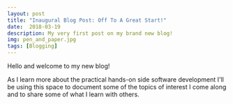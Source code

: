 ```yaml
---
layout: post
title: "Inaugural Blog Post: Off To A Great Start!"
date:  2018-03-19
description: My very first post on my brand new blog!
img: pen_and_paper.jpg
tags: [Blogging]
---
```


Hello and welcome to my new blog!
<!-- more -->
As I learn more about the practical hands-on side software development I'll be using this space to document some of the topics of interest I come along and to share some of what I learn with others.
